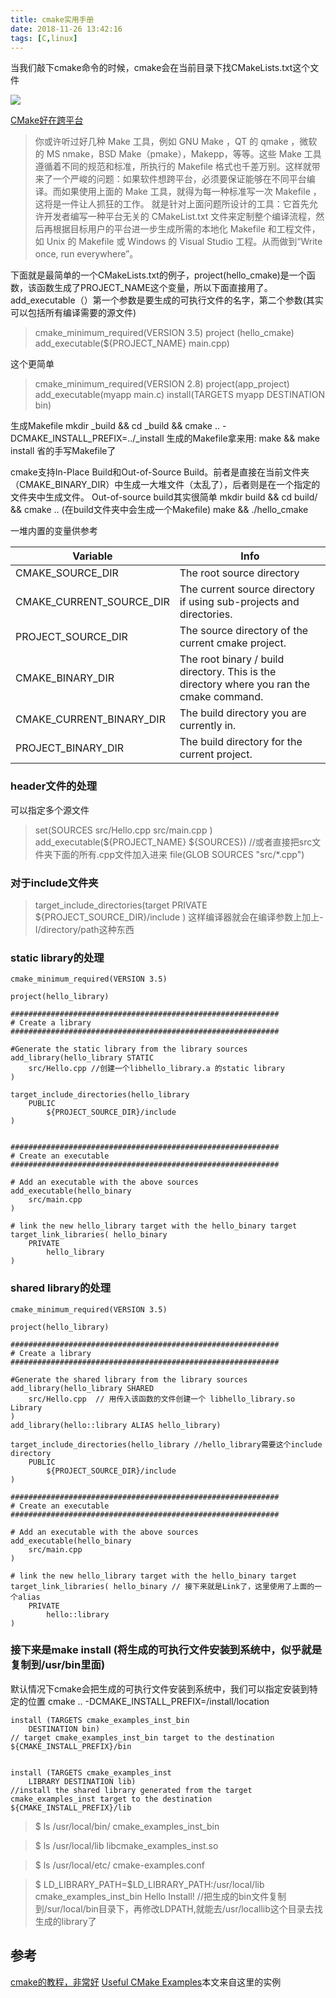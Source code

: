 ```yaml
---
title: cmake实用手册
date: 2018-11-26 13:42:16
tags: [C,linux]
---
```



当我们敲下cmake命令的时候，cmake会在当前目录下找CMakeLists.txt这个文件


![](https://www.haldir66.ga/static/imgs/fresh-sparkle-dew-drops-on-red-flower-wallpaper-53861cf580909.jpg)
<!--more-->

[CMake好在跨平台](https://hulinhong.com/2018/04/21/cmake_tutorial/)
>你或许听过好几种 Make 工具，例如 GNU Make ，QT 的 qmake ，微软的 MS nmake，BSD Make（pmake），Makepp，等等。这些 Make 工具遵循着不同的规范和标准，所执行的 Makefile 格式也千差万别。这样就带来了一个严峻的问题：如果软件想跨平台，必须要保证能够在不同平台编译。而如果使用上面的 Make 工具，就得为每一种标准写一次 Makefile ，这将是一件让人抓狂的工作。
就是针对上面问题所设计的工具：它首先允许开发者编写一种平台无关的 CMakeList.txt 文件来定制整个编译流程，然后再根据目标用户的平台进一步生成所需的本地化 Makefile 和工程文件，如 Unix 的 Makefile 或 Windows 的 Visual Studio 工程。从而做到“Write once, run everywhere”。

下面就是最简单的一个CMakeLists.txt的例子，project(hello_cmake)是一个函数，该函数生成了PROJECT_NAME这个变量，所以下面直接用了。add_executable（）第一个参数是要生成的可执行文件的名字，第二个参数(其实可以包括所有编译需要的源文件)

> cmake_minimum_required(VERSION 3.5)
project (hello_cmake)
add_executable(${PROJECT_NAME} main.cpp)

这个更简单
> cmake_minimum_required(VERSION 2.8)
project(app_project)
add_executable(myapp main.c)
install(TARGETS myapp DESTINATION bin)

生成Makefile
mkdir _build && cd _build && cmake .. -DCMAKE_INSTALL_PREFIX=../_install
生成的Makefile拿来用:
make && make install
省的手写Makefile了

cmake支持In-Place Build和Out-of-Source Build。前者是直接在当前文件夹（CMAKE_BINARY_DIR）中生成一大堆文件（太乱了），后者则是在一个指定的文件夹中生成文件。
Out-of-source build其实很简单
mkdir build && cd build/ && cmake .. (在build文件夹中会生成一个Makefile)
make && ./hello_cmake 


一堆内置的变量供参考

| Variable | Info |
| ------ | ------ |
| CMAKE_SOURCE_DIR | The root source directory |
| CMAKE_CURRENT_SOURCE_DIR | The current source directory if using sub-projects and directories. |
| PROJECT_SOURCE_DIR |The source directory of the current cmake project. |
| CMAKE_BINARY_DIR | The root binary / build directory. This is the directory where you ran the cmake command. |
| CMAKE_CURRENT_BINARY_DIR | The build directory you are currently in. |
| PROJECT_BINARY_DIR | The build directory for the current project. |


### header文件的处理
可以指定多个源文件
> set(SOURCES
    src/Hello.cpp
    src/main.cpp
)
add_executable(${PROJECT_NAME} ${SOURCES})
//或者直接把src文件夹下面的所有.cpp文件加入进来
file(GLOB SOURCES "src/*.cpp")


### 对于include文件夹
> target_include_directories(target
    PRIVATE
        ${PROJECT_SOURCE_DIR}/include
)
这样编译器就会在编译参数上加上-I/directory/path这种东西


### static library的处理
```
cmake_minimum_required(VERSION 3.5)

project(hello_library)

############################################################
# Create a library
############################################################

#Generate the static library from the library sources
add_library(hello_library STATIC 
    src/Hello.cpp //创建一个libhello_library.a 的static library
)

target_include_directories(hello_library
    PUBLIC 
        ${PROJECT_SOURCE_DIR}/include
)


############################################################
# Create an executable
############################################################

# Add an executable with the above sources
add_executable(hello_binary 
    src/main.cpp
)

# link the new hello_library target with the hello_binary target
target_link_libraries( hello_binary
    PRIVATE 
        hello_library
)
```


### shared library的处理
```
cmake_minimum_required(VERSION 3.5)

project(hello_library)

############################################################
# Create a library
############################################################

#Generate the shared library from the library sources
add_library(hello_library SHARED 
    src/Hello.cpp  // 用传入该函数的文件创建一个 libhello_library.so Library
)
add_library(hello::library ALIAS hello_library)

target_include_directories(hello_library //hello_library需要这个include directory
    PUBLIC 
        ${PROJECT_SOURCE_DIR}/include  
)

############################################################
# Create an executable
############################################################

# Add an executable with the above sources
add_executable(hello_binary
    src/main.cpp
)

# link the new hello_library target with the hello_binary target
target_link_libraries( hello_binary // 接下来就是Link了，这里使用了上面的一个alias
    PRIVATE 
        hello::library
)
```

### 接下来是make install (将生成的可执行文件安装到系统中，似乎就是复制到/usr/bin里面)
默认情况下cmake会把生成的可执行文件安装到系统中，我们可以指定安装到特定的位置
cmake .. -DCMAKE_INSTALL_PREFIX=/install/location

```
install (TARGETS cmake_examples_inst_bin
    DESTINATION bin)
// target cmake_examples_inst_bin target to the destination ${CMAKE_INSTALL_PREFIX}/bin


install (TARGETS cmake_examples_inst
    LIBRARY DESTINATION lib) 
//install the shared library generated from the target cmake_examples_inst target to the destination ${CMAKE_INSTALL_PREFIX}/lib       
```

> $ ls /usr/local/bin/
cmake_examples_inst_bin

> $ ls /usr/local/lib
libcmake_examples_inst.so

> $ ls /usr/local/etc/
cmake-examples.conf

> $ LD_LIBRARY_PATH=$LD_LIBRARY_PATH:/usr/local/lib cmake_examples_inst_bin
Hello Install! //把生成的bin文件复制到/sur/local/bin目录下，再修改LDPATH,就能去/usr/locallib这个目录去找生成的library了






## 参考
[cmake的教程，非常好](https://mirkokiefer.com/cmake-by-example-f95eb47d45b1)
[Useful CMake Examples](https://github.com/ttroy50/cmake-examples)本文来自这里的实例

